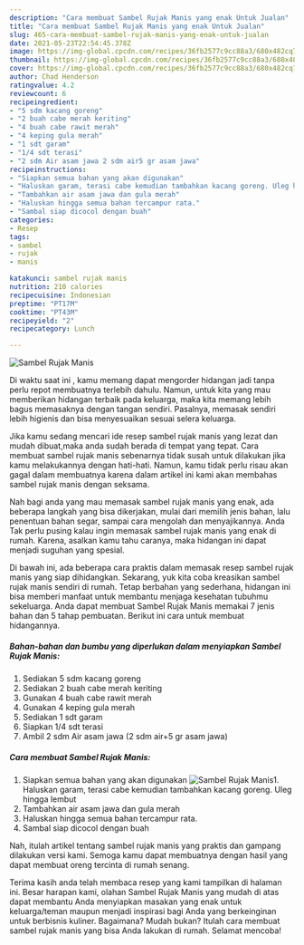 ```yaml
---
description: "Cara membuat Sambel Rujak Manis yang enak Untuk Jualan"
title: "Cara membuat Sambel Rujak Manis yang enak Untuk Jualan"
slug: 465-cara-membuat-sambel-rujak-manis-yang-enak-untuk-jualan
date: 2021-05-23T22:54:45.378Z
image: https://img-global.cpcdn.com/recipes/36fb2577c9cc88a3/680x482cq70/sambel-rujak-manis-foto-resep-utama.jpg
thumbnail: https://img-global.cpcdn.com/recipes/36fb2577c9cc88a3/680x482cq70/sambel-rujak-manis-foto-resep-utama.jpg
cover: https://img-global.cpcdn.com/recipes/36fb2577c9cc88a3/680x482cq70/sambel-rujak-manis-foto-resep-utama.jpg
author: Chad Henderson
ratingvalue: 4.2
reviewcount: 6
recipeingredient:
- "5 sdm kacang goreng"
- "2 buah cabe merah keriting"
- "4 buah cabe rawit merah"
- "4 keping gula merah"
- "1 sdt garam"
- "1/4 sdt terasi"
- "2 sdm Air asam jawa 2 sdm air5 gr asam jawa"
recipeinstructions:
- "Siapkan semua bahan yang akan digunakan"
- "Haluskan garam, terasi cabe kemudian tambahkan kacang goreng. Uleg hingga lembut"
- "Tambahkan air asam jawa dan gula merah"
- "Haluskan hingga semua bahan tercampur rata."
- "Sambal siap dicocol dengan buah"
categories:
- Resep
tags:
- sambel
- rujak
- manis

katakunci: sambel rujak manis 
nutrition: 210 calories
recipecuisine: Indonesian
preptime: "PT17M"
cooktime: "PT43M"
recipeyield: "2"
recipecategory: Lunch

---
```



![Sambel Rujak Manis](https://img-global.cpcdn.com/recipes/36fb2577c9cc88a3/680x482cq70/sambel-rujak-manis-foto-resep-utama.jpg)

Di waktu  saat ini , kamu memang dapat mengorder hidangan jadi tanpa perlu repot membuatnya terlebih dahulu. Namun, untuk kita yang mau memberikan hidangan terbaik pada keluarga, maka kita memang lebih bagus memasaknya dengan tangan sendiri. Pasalnya, memasak sendiri lebih higienis dan bisa menyesuaikan sesuai selera keluarga.

Jika kamu sedang mencari ide resep sambel rujak manis yang lezat dan mudah dibuat,maka anda sudah berada di tempat yang tepat. Cara membuat sambel rujak manis  sebenarnya tidak susah untuk dilakukan jika kamu melakukannya dengan hati-hati. Namun, kamu tidak perlu risau akan gagal dalam membuatnya 
karena dalam artikel ini kami akan membahas sambel rujak manis dengan seksama.  



Nah bagi anda yang mau memasak sambel rujak manis yang enak, ada beberapa langkah yang bisa dikerjakan, mulai dari memilih jenis bahan, lalu penentuan bahan segar, sampai cara mengolah dan menyajikannya. Anda Tak perlu pusing kalau ingin memasak sambel rujak manis yang enak di rumah. Karena, asalkan kamu  tahu caranya, maka hidangan ini dapat menjadi suguhan yang spesial.

Di bawah ini, ada beberapa cara praktis  dalam memasak resep sambel rujak manis yang siap dihidangkan. Sekarang, yuk kita coba kreasikan sambel rujak manis sendiri di rumah. Tetap berbahan yang sederhana, hidangan ini bisa memberi manfaat untuk membantu menjaga kesehatan tubuhmu sekeluarga. Anda dapat membuat Sambel Rujak Manis memakai 7 jenis bahan dan 5 tahap pembuatan. Berikut ini cara untuk membuat hidangannya.

<!--inarticleads1-->

##### Bahan-bahan dan bumbu yang diperlukan dalam menyiapkan Sambel Rujak Manis:

1. Sediakan 5 sdm kacang goreng
1. Sediakan 2 buah cabe merah keriting
1. Gunakan 4 buah cabe rawit merah
1. Gunakan 4 keping gula merah
1. Sediakan 1 sdt garam
1. Siapkan 1/4 sdt terasi
1. Ambil 2 sdm Air asam jawa (2 sdm air+5 gr asam jawa)




<!--inarticleads2-->

##### Cara membuat Sambel Rujak Manis:

1. Siapkan semua bahan yang akan digunakan
<img src="https://img-global.cpcdn.com/steps/b7b7ea9030845a9e/160x128cq70/sambel-rujak-manis-langkah-memasak-1-foto.jpg" alt="Sambel Rujak Manis">1. Haluskan garam, terasi cabe kemudian tambahkan kacang goreng. Uleg hingga lembut
1. Tambahkan air asam jawa dan gula merah
1. Haluskan hingga semua bahan tercampur rata.
1. Sambal siap dicocol dengan buah




Nah, itulah artikel tentang  sambel rujak manis  yang praktis dan gampang dilakukan versi kami. Semoga kamu dapat membuatnya dengan hasil yang dapat membuat oreng tercinta di rumah senang. 

Terima kasih anda telah membaca resep yang kami tampilkan di halaman ini. Besar harapan kami, olahan  Sambel Rujak Manis yang mudah di atas dapat membantu Anda menyiapkan masakan yang enak untuk keluarga/teman maupun menjadi inspirasi bagi Anda yang berkeinginan untuk berbisnis kuliner. Bagaimana? Mudah bukan? Itulah cara membuat sambel rujak manis yang bisa Anda lakukan di rumah. Selamat mencoba!

